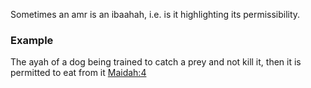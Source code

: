 Sometimes an amr is an ibaahah, i.e. is it highlighting its permissibility.

### Example
The ayah of a dog being trained to catch a prey and not kill it, then it is permitted to eat from it
[Maidah:4](https://quran.com/5?startingVerse=4)